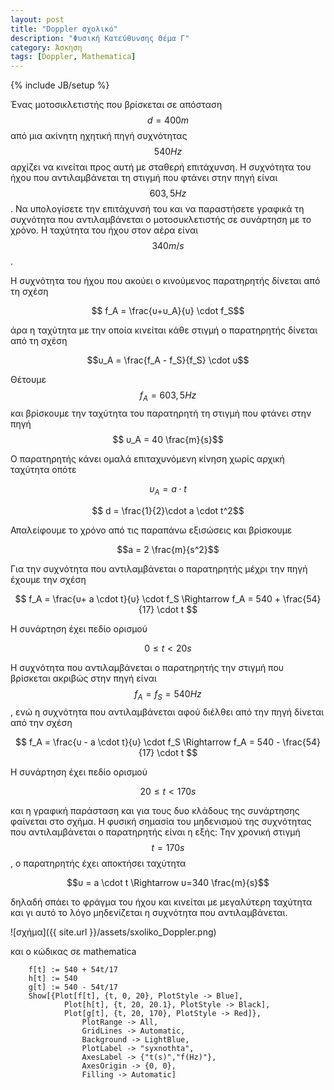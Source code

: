 ```yaml
---
layout: post
title: "Doppler σχολικό"
description: "Φυσική Κατεύθυνσης Θέμα Γ"
category: Άσκηση
tags: [Doppler, Mathematica]
---
```

{% include JB/setup %}

Ένας μοτοσικλετιστής που βρίσκεται σε απόσταση $$d = 400m$$ από μια ακίνητη ηχητική πηγή συχνότητας $$540Hz$$ αρχίζει να κινείται προς αυτή με σταθερή επιτάχυνση. Η συχνότητα του ήχου που αντιλαμβάνεται τη στιγμή που φτάνει στην πηγή είναι $$603,5 Hz$$. Να υπολογίσετε την επιτάχυνσή του και να παραστήσετε γραφικά τη συχνότητα που αντιλαμβάνεται ο μοτοσυκλετιστής σε συνάρτηση με το χρόνο. Η ταχύτητα του ήχου στον αέρα είναι  $$340m/s$$.

Η συχνότητα του ήχου που ακούει ο κινούμενος παρατηρητής δίνεται από τη σχέση

$$ f_A = \frac{υ+υ_Α}{υ} \cdot f_S$$

άρα η ταχύτητα με την οποία κινείται κάθε στιγμή ο παρατηρητής δίνεται από τη σχέση 

$$υ_Α = \frac{f_A - f_S}{f_S} \cdot υ$$

Θέτουμε $$f_A = 603,5Hz$$ και βρίσκουμε την ταχύτητα του παρατηρητή τη στιγμή που φτάνει στην πηγή $$ υ_Α = 40 \frac{m}{s}$$

Ο παρατηρητής κάνει ομαλά επιταχυνόμενη κίνηση χωρίς αρχική ταχύτητα οπότε 

$$υ_A = a \cdot t$$

$$ d = \frac{1}{2}\cdot a \cdot t^2$$

Απαλείφουμε το χρόνο από τις παραπάνω εξισώσεις και βρίσκουμε

$$a = 2 \frac{m}{s^2}$$

Για την συχνότητα που αντιλαμβάνεται ο παρατηρητής μέχρι την πηγή έχουμε την σχέση

$$ f_A = \frac{υ+ a \cdot t}{υ} \cdot f_S \Rightarrow f_A = 540 + \frac{54}{17} \cdot t $$

H συνάρτηση έχει πεδίο ορισμού 

$$0 \le t < 20s$$

H συχνότητα που αντιλαμβάνεται ο παρατηρητής την στιγμή που βρίσκεται ακριβώς στην πηγή είναι $$f_A = f_S = 540 Hz$$, ενώ η συχνότητα που αντιλαμβάνεται αφού διέλθει από την πηγή δίνεται από την σχέση

$$ f_A = \frac{υ - a \cdot t}{υ} \cdot f_S \Rightarrow f_A = 540 - \frac{54}{17} \cdot t $$

H συνάρτηση έχει πεδίο ορισμού 

$$20 \le t < 170s$$

και η γραφική παράσταση και για τους δυο κλάδους της συνάρτησης φαίνεται στο σχήμα.
H φυσική σημασία του μηδενισμού της συχνότητας που αντιλαμβάνεται ο παρατηρητής είναι η εξής:
Την χρονική στιγμή $$t=170s$$, o παρατηρητής έχει αποκτήσει ταχύτητα 

$$υ = a \cdot t \Rightarrow υ=340 \frac{m}{s}$$ 

δηλαδή σπάει το φράγμα του ήχου και κινείται με μεγαλύτερη ταχύτητα και γι αυτό το λόγο μηδενίζεται η συχνότητα που αντιλαμβάνεται.


![σχήμα]({{ site.url }}/assets/sxoliko_Doppler.png) 

και ο κώδικας σε mathematica


		f[t] := 540 + 54t/17
		h[t] := 540
		g[t] := 540 - 54t/17
		Show[{Plot[f[t], {t, 0, 20}, PlotStyle -> Blue], 
       			Plot[h[t], {t, 20, 20.1}, PlotStyle -> Black],
 				Plot[g[t], {t, 20, 170}, PlotStyle -> Red]},
 					PlotRange -> All,
 					GridLines -> Automatic,  
 					Background -> LightBlue, 
 					PlotLabel -> "syxnothta", 
 					AxesLabel -> {"t(s)","f(Hz)"}, 
 					AxesOrigin -> {0, 0}, 
 					Filling -> Automatic]